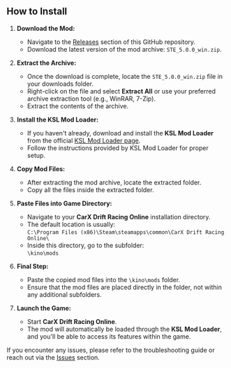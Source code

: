 ## How to Install

1. **Download the Mod:**
   - Navigate to the [Releases](https://github.com/your-repository/releases) section of this GitHub repository.
   - Download the latest version of the mod archive: `STE_5.0.0_win.zip`.

2. **Extract the Archive:**
   - Once the download is complete, locate the `STE_5.0.0_win.zip` file in your downloads folder.
   - Right-click on the file and select **Extract All** or use your preferred archive extraction tool (e.g., WinRAR, 7-Zip).
   - Extract the contents of the archive.

3. **Install the KSL Mod Loader:**
   - If you haven't already, download and install the **KSL Mod Loader** from the official [KSL Mod Loader page](https://ksl-mod-loader.com).
   - Follow the instructions provided by KSL Mod Loader for proper setup.

4. **Copy Mod Files:**
   - After extracting the mod archive, locate the extracted folder.
   - Copy all the files inside the extracted folder.

5. **Paste Files into Game Directory:**
   - Navigate to your **CarX Drift Racing Online** installation directory.
   - The default location is usually:  
     `C:\Program Files (x86)\Steam\steamapps\common\CarX Drift Racing Online\`
   - Inside this directory, go to the subfolder:  
     `\kino\mods`

6. **Final Step:**
   - Paste the copied mod files into the `\kino\mods` folder.
   - Ensure that the mod files are placed directly in the folder, not within any additional subfolders.

7. **Launch the Game:**
   - Start **CarX Drift Racing Online**.
   - The mod will automatically be loaded through the **KSL Mod Loader**, and you'll be able to access its features within the game.

If you encounter any issues, please refer to the troubleshooting guide or reach out via the [Issues](https://github.com/your-repository/issues) section.